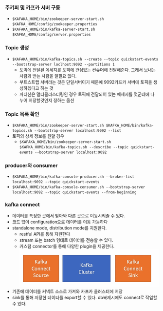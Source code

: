 ### 주키퍼 및 카프카 서버 구동
- ``$KAFAKA_HOME/bin/zookeeper-server-start.sh $KAFKA_HOME/config/zookeeper.properties``
- ``$KAFAKA_HOME/bin/kafka-server-start.sh $KAFKA_HOME/config/server.properties``

### Topic 생성
- ``$KAFAKA_HOME/bin/kafka-topics.sh --create --topic quickstart-events --bootstrap-server loclhost:9092 --partitions 1``
  - 토빅에 전달된 메세지를 토픽에 관심있는 컨슈머에 전달해준다. 그래서 보내는 사람과 받는 사람을 알필요 없다.
  - 부트스트랩 서버라는 것은 단일서버이기 때문에 9092카프카 서버에 토픽을 생성하겠다고 하는 것
  - 파티션은 멀티클러스터링인 경우 토픽에 전달되어 있는 메세지를 몇군데에 나누어 저장할것인지 정하는 옵션

### Topic 목록 확인
- ``$KAFAKA_HOME/bin/zookeeper-server-start.sh $KAFKA_HOME/bin/kafka-topics.sh --bootstrap-server localhost:9092 --list``
- 토픽의 상세 정보를 원할 경우
  - ``$KAFAKA_HOME/bin/zookeeper-server-start.sh $KAFKA_HOME/bin/kafka-topics.sh --describe --topic quickstart-events --bootstrap-server localhost:9092``

### producer와 consumer
- ``$KAFAKA_HOME/bin/kafka-console-producer.sh --broker-list localhost:9092 --topic quickstart-events``
- ``$KAFAKA_HOME/bin/kafka-console-consumer.sh --bootstrap-server localhost:9092 --topic quickstart-events --from-beginning``

### kafka connect
- 데이터를 특정한 곳에서 받아와 다른 곳으로 이동시켜줄 수 있다.
- 코드 없이 configuration으로 데이터를 이동 가능하다
- standalone mode, distribution mode를 지원한다.
  - restful API를 통해 지원한다
  - stream 또는 batch 형태로 데이터를 전송할 수 있다.
  - 커스텀 connector를 통해 다양한 plugin을 제공한다.
![img_4.png](img_4.png)
- 기존에 데이터를 커넥트 소스로 가져와 카프카 클러스터에 저장
- sink를 통해 저장한 데이터를 export할 수 있다. db복제시에도 connect로 작업할 수 있다.